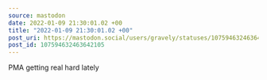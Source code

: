 ```yaml
---
source: mastodon
date: 2022-01-09 21:30:01.02 +00
title: "2022-01-09 21:30:01.02 +00"
post_uri: https://mastodon.social/users/gravely/statuses/107594632463642105
post_id: 107594632463642105
---
```

PMA getting real hard lately


